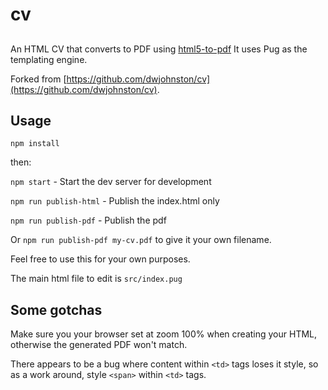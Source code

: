 # cv

##

An HTML CV that converts to PDF using [html5-to-pdf](https://github.com/peterdemartini/html5-to-pdf)
It uses Pug as the templating engine. 

Forked from [https://github.com/dwjohnston/cv](https://github.com/dwjohnston/cv).
## Usage

`npm install`

then:

`npm start` - Start the dev server for development

`npm run publish-html` - Publish the index.html only

`npm run publish-pdf` - Publish the pdf

Or `npm run publish-pdf my-cv.pdf` to give it your own filename. 

Feel free to use this for your own purposes.

The main html file to edit is `src/index.pug`

## Some gotchas

Make sure you your browser set at zoom 100% when creating your HTML, otherwise the generated PDF won't match.

There appears to be a bug where content within `<td>` tags loses it style, so as a work around, style `<span>` within `<td>` tags.
